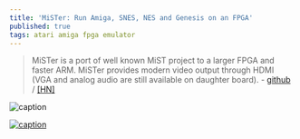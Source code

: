 ```yaml
---
title: 'MiSTer: Run Amiga, SNES, NES and Genesis on an FPGA'
published: true
tags: atari amiga fpga emulator
---
```

> MiSTer is a port of well known MiST project to a larger FPGA and faster ARM. MiSTer provides modern video output through HDMI (VGA and analog audio are still available on daughter board). - [github](https://github.com/MiSTer-devel/Main_MiSTer/wiki) / [\[HN\]](https://news.ycombinator.com/item?id=18721594)

![caption](https://raw.githubusercontent.com/wiki/MiSTer-devel/Main_MiSTer/pictures/MiSTer.jpg)

[![caption](https://img.youtube.com/vi/e5yPbzD-W-I/0.jpg)](https://www.youtube.com/watch?v=e5yPbzD-W-I)
